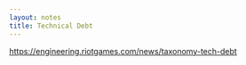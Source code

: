 ```yaml
---
layout: notes
title: Technical Debt
---
```


https://engineering.riotgames.com/news/taxonomy-tech-debt
